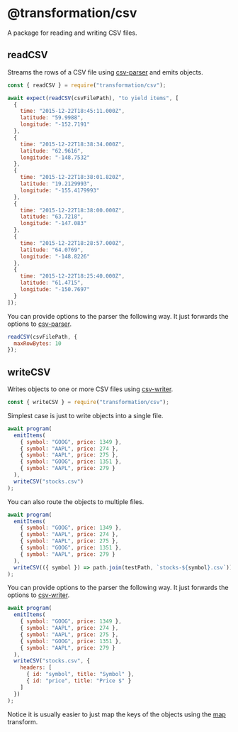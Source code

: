 # @transformation/csv

A package for reading and writing CSV files.

## readCSV

Streams the rows of a CSV file using [csv-parser](https://www.npmjs.com/package/csv-parser) and emits objects.

```js
const { readCSV } = require("transformation/csv");
```

```js
await expect(readCSV(csvFilePath), "to yield items", [
  {
    time: "2015-12-22T18:45:11.000Z",
    latitude: "59.9988",
    longitude: "-152.7191"
  },
  {
    time: "2015-12-22T18:38:34.000Z",
    latitude: "62.9616",
    longitude: "-148.7532"
  },
  {
    time: "2015-12-22T18:38:01.820Z",
    latitude: "19.2129993",
    longitude: "-155.4179993"
  },
  {
    time: "2015-12-22T18:38:00.000Z",
    latitude: "63.7218",
    longitude: "-147.083"
  },
  {
    time: "2015-12-22T18:28:57.000Z",
    latitude: "64.0769",
    longitude: "-148.8226"
  },
  {
    time: "2015-12-22T18:25:40.000Z",
    latitude: "61.4715",
    longitude: "-150.7697"
  }
]);
```

You can provide options to the parser the following way. It just forwards the options to [csv-parser](https://www.npmjs.com/package/csv-parser#options).

```js
readCSV(csvFilePath, {
  maxRowBytes: 10
});
```

## writeCSV

Writes objects to one or more CSV files using [csv-writer](https://www.npmjs.com/package/csv-writer).

```js
const { writeCSV } = require("transformation/csv");
```

Simplest case is just to write objects into a single file.

```js
await program(
  emitItems(
    { symbol: "GOOG", price: 1349 },
    { symbol: "AAPL", price: 274 },
    { symbol: "AAPL", price: 275 },
    { symbol: "GOOG", price: 1351 },
    { symbol: "AAPL", price: 279 }
  ),
  writeCSV("stocks.csv")
);
```

You can also route the objects to multiple files.

```js
await program(
  emitItems(
    { symbol: "GOOG", price: 1349 },
    { symbol: "AAPL", price: 274 },
    { symbol: "AAPL", price: 275 },
    { symbol: "GOOG", price: 1351 },
    { symbol: "AAPL", price: 279 }
  ),
  writeCSV(({ symbol }) => path.join(testPath, `stocks-${symbol}.csv`))
);
```

You can provide options to the parser the following way. It just forwards the options to [csv-writer](https://www.npmjs.com/package/csv-writer#createobjectcsvwriterparams).

```js
await program(
  emitItems(
    { symbol: "GOOG", price: 1349 },
    { symbol: "AAPL", price: 274 },
    { symbol: "AAPL", price: 275 },
    { symbol: "GOOG", price: 1351 },
    { symbol: "AAPL", price: 279 }
  ),
  writeCSV("stocks.csv", {
    headers: [
      { id: "symbol", title: "Symbol" },
      { id: "price", title: "Price $" }
    ]
  })
);
```

Notice it is usually easier to just map the keys of the objects using the [map](../core/Readme.md#map) transform.
